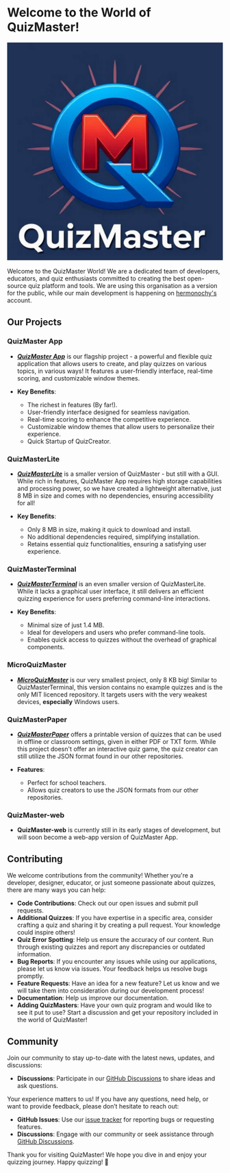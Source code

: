 # Welcome to the World of QuizMaster!

![](Images/Logo.png)

Welcome to the QuizMaster World! We are a dedicated team of developers, educators, and quiz enthusiasts committed to creating the best open-source quiz platform and tools. We are using this organisation as a version for the public, while our main development is happening on [hermonochy's](https://github.com/hermonochy) account.

## Our Projects

### QuizMaster App

- [***QuizMaster App***](https://github.com/QuizMaster-world/QuizMaster) is our flagship project - a powerful and flexible quiz application that allows users to create, and play quizzes on various topics, in various ways! It features a user-friendly interface, real-time scoring, and customizable window themes.

- **Key Benefits**:
  - The richest in features (By far!).
  - User-friendly interface designed for seamless navigation.
  - Real-time scoring to enhance the competitive experience.
  - Customizable window themes that allow users to personalize their experience.
  - Quick Startup of QuizCreator.

### QuizMasterLite

- [***QuizMasterLite***](https://github.com/QuizMaster-world/QuizMasterLite) is a smaller version of QuizMaster - but still with a GUI. While rich in features, QuizMaster App requires high storage capabilities and processing power, so we have created a  lightweight alternative, just 8 MB in size and comes with no dependencies, ensuring accessibility for all!

- **Key Benefits**:
  - Only 8 MB in size, making it quick to download and install.
  - No additional dependencies required, simplifying installation.
  - Retains essential quiz functionalities, ensuring a satisfying user experience.

### QuizMasterTerminal

- [***QuizMasterTerminal***](https://github.com/QuizMaster-world/QuizMasterTerminal) is an even smaller version of QuizMasterLite. While it lacks a graphical user interface, it still delivers an efficient quizzing experience for users preferring command-line interactions.

- **Key Benefits**:
  - Minimal size of just 1.4 MB.
  - Ideal for developers and users who prefer command-line tools.
  - Enables quick access to quizzes without the overhead of graphical components.
  
### MicroQuizMaster
- [***MicroQuizMaster***](https://github.com/QuizMaster-world/MicroQuizMaster) is our very smallest project, only 8 KB big! Similar to QuizMasterTerminal, this version contains no example quizzes and is the only MIT licenced repository. It targets users with the very weakest devices, **especially** Windows users.

### QuizMasterPaper

- [***QuizMasterPaper***](https://github.com/QuizMaster-world/QuizMasterPaper) offers a printable version of quizzes that can be used in offline or classroom settings, given in either PDF or TXT form. While this project doesn't offer an interactive quiz game, the quiz creator can still utilize the JSON format found in our other repositories.

- **Features**:
  - Perfect for school teachers.
  - Allows quiz creators to use the JSON formats from our other repositories.

### QuizMaster-web

- **QuizMaster-web** is currently still in its early stages of development, but will soon become a web-app version of QuizMaster App.

## Contributing

We welcome contributions from the community! Whether you're a developer, designer, educator, or just someone passionate about quizzes, there are many ways you can help:

- **Code Contributions**: Check out our open issues and submit pull requests.
- **Additional Quizzes**: If you have expertise in a specific area, consider crafting a quiz and sharing it by creating a pull request. Your knowledge could inspire others!
- **Quiz Error Spotting**: Help us ensure the accuracy of our content. Run through existing quizzes and report any discrepancies or outdated information.
- **Bug Reports**: If you encounter any issues while using our applications, please let us know via issues. Your feedback helps us resolve bugs promptly.
- **Feature Requests**: Have an idea for a new feature? Let us know and we will take them into consideration during our development process!
- **Documentation**: Help us improve our documentation.
- **Adding QuizMasters**: Have your own quiz program and would like to see it put to use? Start a discussion and get your repository included in the world of QuizMaster!

## Community

Join our community to stay up-to-date with the latest news, updates, and discussions:

- **Discussions**: Participate in our [GitHub Discussions](https://github.com/orgs/QuizMaster-world/discussions) to share ideas and ask questions.

Your experience matters to us! If you have any questions, need help, or want to provide feedback, please don’t hesitate to reach out:

- **GitHub Issues**: Use our [issue tracker](https://github.com/hermonochy/QuizMaster/issues) for reporting bugs or requesting features.
- **Discussions**: Engage with our community or seek assistance through [GitHub Discussions](https://github.com/orgs/QuizMaster-world/discussions).

Thank you for visiting QuizMaster! We hope you dive in and enjoy your quizzing journey. Happy quizzing! 🎉
